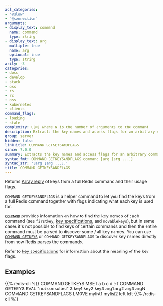 ```yaml
---
acl_categories:
- '@slow'
- '@connection'
arguments:
- display_text: command
  name: command
  type: string
- display_text: arg
  multiple: true
  name: arg
  optional: true
  type: string
arity: -3
categories:
- docs
- develop
- stack
- oss
- rs
- rc
- oss
- kubernetes
- clients
command_flags:
- loading
- stale
complexity: O(N) where N is the number of arguments to the command
description: Extracts the key names and access flags for an arbitrary command.
group: server
hidden: false
linkTitle: COMMAND GETKEYSANDFLAGS
since: 7.0.0
summary: Extracts the key names and access flags for an arbitrary command.
syntax_fmt: COMMAND GETKEYSANDFLAGS command [arg [arg ...]]
syntax_str: '[arg [arg ...]]'
title: COMMAND GETKEYSANDFLAGS
---
```

Returns [Array reply](/docs/reference/protocol-spec#arrays) of keys from a full Redis command and their usage flags.

`COMMAND GETKEYSANDFLAGS` is a helper command to let you find the keys from a full Redis command together with flags indicating what each key is used for.

[`COMMAND`](/commands/command) provides information on how to find the key names of each command (see `firstkey`, [key specifications](/topics/key-specs#logical-operation-flags), and `movablekeys`),
but in some cases it's not possible to find keys of certain commands and then the entire command must be parsed to discover some / all key names.
You can use [`COMMAND GETKEYS`](/commands/command-getkeys) or `COMMAND GETKEYSANDFLAGS` to discover key names directly from how Redis parses the commands.

Refer to [key specifications](/topics/key-specs#logical-operation-flags) for information about the meaning of the key flags.

## Examples

{{% redis-cli %}}
COMMAND GETKEYS MSET a b c d e f
COMMAND GETKEYS EVAL "not consulted" 3 key1 key2 key3 arg1 arg2 arg3 argN
COMMAND GETKEYSANDFLAGS LMOVE mylist1 mylist2 left left
{{% /redis-cli %}}

